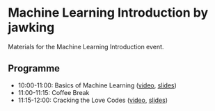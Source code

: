 
# Machine Learning Introduction by jawking

Materials for the Machine Learning Introduction event.

## Programme
- 10:00-11:00: Basics of Machine Learning ([video](https://www.facebook.com/famanson/videos/10214249173963589/), [slides](https://github.com/jawking/machine-learning-introduction/blob/master/assets/Basics%20of%20ML.pdf))
- 11:00-11:15: Coffee Break
- 11:15-12:00: Cracking the Love Codes ([video](https://www.facebook.com/famanson/videos/10214249173963589/), [slides](https://github.com/jawking/machine-learning-introduction/blob/master/assets/Crack%20the%20Love%20Codes.pdf))